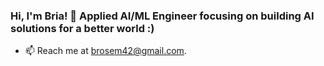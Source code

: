 ### Hi, I'm Bria! 👋 Applied AI/ML Engineer focusing on building AI solutions for a better world :)
- 📫 Reach me at brosem42@gmail.com.
